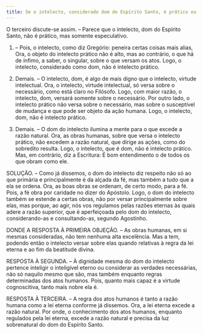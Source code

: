 ```yaml
---
title: Se o intelecto, considerado dom do Espírito Santo, é prático ou somente especulativo
---
```


O terceiro discute-se assim. – Parece que o intelecto, dom do Espírito Santo, não é prático, mas somente especulativo.  

1. – Pois, o intelecto, como diz Gregório: peneira certas coisas mais alias, Ora, o objeto do intelecto prático não é alto, mas ao contrário, o que há de ínfimo, a saber, o singular, sobre o que versam os atos. Logo, o intelecto, considerado como dom, não é intelecto prático.  

2. Demais. – O intelecto, dom, é algo de mais digno que o intelecto, virtude intelectual. Ora, o intelecto, virtude intelectual, só versa sobre o necessário, como está claro no Filósofo. Logo, com maior razão, o intelecto, dom, versará somente sobre o necessário. Por outro lado, o intelecto prático não versa sobre o necessário, mas sobre o susceptível de mudança e que pode ser objeto da ação humana. Logo, o intelecto, dom, não é intelecto prático.  

3. Demais. – O dom do intelecto ilumina a mente para o que excede a razão natural. Ora, as obras humanas, sobre que versa o intelecto prático, não excedem a razão natural, que dirige as ações, como do sobredito resulta. Logo, o intelecto, que é dom, não é intelecto prático.  Mas, em contrário, diz a Escritura: É bom entendimento o de todos os que obram como ele.  

SOLUÇÃO. – Como já dissemos, o dom do intelecto diz respeito não só ao que primária e principalmente é da alçada da fé, mas também a tudo que a ela se ordena. Ora, as boas obras se ordenam, de certo modo, para a fé. Pois, a fé obra por caridade no dizer do Apóstolo. Logo, o dom do intelecto também se estende a certas obras, não por versar principalmente sobre elas, mas porque, ao agir, nós vos regulamos pelas razões eternas às quais adere a razão superior, que é aperfeiçoada pelo dom do intelecto, considerando-as e consultando-as, segundo Agostinho.  

DONDE A RESPOSTA À PRIMEIRA OBJEÇÃO. – As obras humanas, em si mesmas consideradas, não tem nenhuma alta excelência. Mas a tem, podendo então o intelecto versar sobre elas quando relativas à regra da lei eterna e ao fim da beatitude divina.  

RESPOSTA À SEGUNDA. – À dignidade mesma do dom do intelecto pertence inteligir o inteligível eterno ou considerar as verdades necessárias, não só naquilo mesmo que são, mas também enquanto regras determinadas dos atos humanos. Pois, quanto mais capaz é a virtude cognoscitiva, tanto mais nobre ela é.  

RESPOSTA À TERCEIRA. – A regra dos atos humanos é tanto a razão humana como a lei eterna conforme já dissemos. Ora, a lei eterna excede a razão natural. Por onde, o conhecimento dos atos humanos, enquanto regulados pela lei eterna, excede a razão natural e precisa da luz sobrenatural do dom do Espírito Santo.